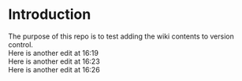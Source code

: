 # Introduction

The purpose of this repo is to test adding the wiki contents to version control.  
Here is another edit at 16:19  
Here is another edit at 16:23  
Here is another edit at 16:26
